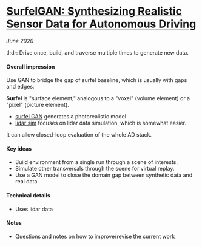 # [SurfelGAN: Synthesizing Realistic Sensor Data for Autonomous Driving](https://arxiv.org/abs/2005.03844)

_June 2020_

tl;dr: Drive once, build, and traverse multiple times to generate new data. 

#### Overall impression
Use GAN to bridge the gap of surfel baseline, which is usually with gaps and edges. 

**Surfel** is "surface element," analogous to a "voxel" (volume element) or a "pixel" (picture element).

- [surfel GAN](surfel_gan.md) generates a photorealistic model
- [lidar sim](lidar_sim.md) focuses on lidar data simulation, which is somewhat easier. 

It can allow closed-loop evaluation of the whole AD stack.

#### Key ideas
- Build environment from a single run through a scene of interests. 
- Simulate other transversals through the scene for virtual replay. 
- Use a GAN model to close the domain gap between synthetic data and real data


#### Technical details
- Uses lidar data

#### Notes
- Questions and notes on how to improve/revise the current work  

